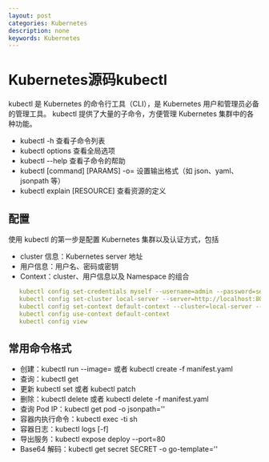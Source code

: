 ```yaml
---
layout: post
categories: Kubernetes
description: none
keywords: Kubernetes
---
```

# Kubernetes源码kubectl
kubectl 是 Kubernetes 的命令行工具（CLI），是 Kubernetes 用户和管理员必备的管理工具。 kubectl 提供了大量的子命令，方便管理 Kubernetes 集群中的各种功能。
- kubectl -h 查看子命令列表
- kubectl options 查看全局选项
- kubectl <command> --help 查看子命令的帮助
- kubectl [command] [PARAMS] -o=<format> 设置输出格式（如 json、yaml、jsonpath 等）
- kubectl explain [RESOURCE] 查看资源的定义

## 配置
使用 kubectl 的第一步是配置 Kubernetes 集群以及认证方式，包括
- cluster 信息：Kubernetes server 地址
- 用户信息：用户名、密码或密钥
- Context：cluster、用户信息以及 Namespace 的组合

```yaml
   kubectl config set-credentials myself --username=admin --password=secret
   kubectl config set-cluster local-server --server=http://localhost:8080
   kubectl config set-context default-context --cluster=local-server --user=myself --namespace=default
   kubectl config use-context default-context
   kubectl config view
```

## 常用命令格式
- 创建：kubectl run <name> --image=<image> 或者 kubectl create -f manifest.yaml
- 查询：kubectl get <resource>
- 更新 kubectl set 或者 kubectl patch
- 删除：kubectl delete <resource> <name> 或者 kubectl delete -f manifest.yaml
- 查询 Pod IP：kubectl get pod <pod-name> -o jsonpath=''
- 容器内执行命令：kubectl exec -ti <pod-name> sh
- 容器日志：kubectl logs [-f] <pod-name>
- 导出服务：kubectl expose deploy <name> --port=80
- Base64 解码：kubectl get secret SECRET -o go-template=''










